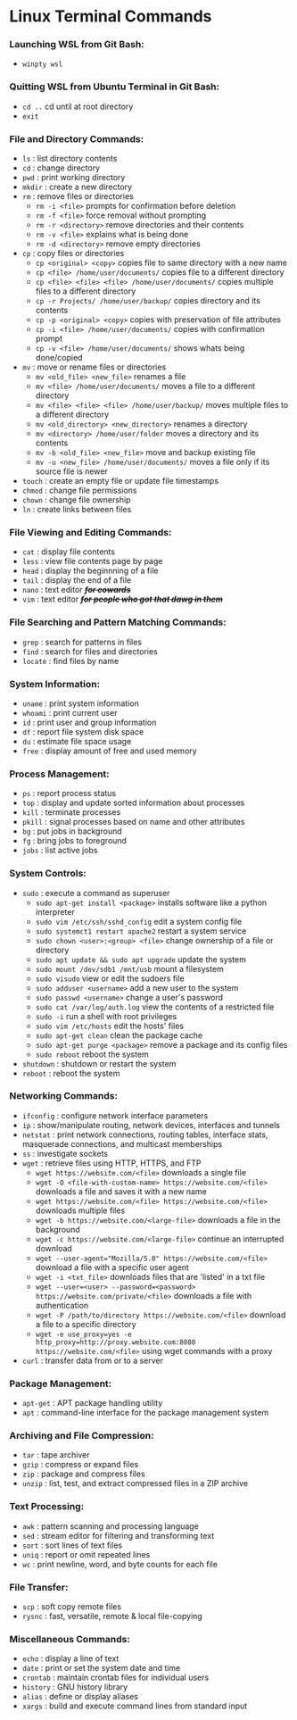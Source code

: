 # Linux Terminal Commands

### Launching WSL from Git Bash:
- `winpty wsl`

### Quitting WSL from Ubuntu Terminal in Git Bash:
- `cd ..` cd until at root directory
- `exit`

### File and Directory Commands:
- `ls` : list directory contents
- `cd` : change directory
- `pwd` : print working directory
- `mkdir` : create a new directory
- `rm` : remove files or directories
	- `rm -i <file>` prompts for confirmation before deletion
	- `rm -f <file>` force removal without prompting
	- `rm -r <directory>` remove directories and their contents
	- `rm -v <file>` explains what is being done
	- `rm -d <directory>` remove empty directories
- `cp` : copy files or directories
	- `cp <original> <copy>` copies file to same directory with a new name
	- `cp <file> /home/user/documents/` copies file to a different directory
	- `cp <file> <file> <file> /home/user/documents/` copies multiple files to a different directory
	- `cp -r Projects/ /home/user/backup/` copies directory and its contents
	- `cp -p <original> <copy>` copies with preservation of file attributes
	- `cp -i <file> /home/user/documents/` copies with confirmation prompt
	- `cp -v <file> /home/user/documents/` shows whats being done/copied
- `mv` : move or rename files or directories
	- `mv <old_file> <new_file>` renames a file
	- `mv <file> /home/user/documents/` moves a file to a different directory
	- `mv <file> <file> <file> /home/user/backup/` moves multiple files to a different directory
	- `mv <old_directory> <new_directory>` renames a directory
	- `mv <directory> /home/user/folder` moves a directory and its contents
	- `mv -b <old_file> <new_file>` move and backup existing file
	- `mv -u <new_file> /home/user/documents/` moves a file only if its source file is newer
- `touch` : create an empty file or update file timestamps
- `chmod` : change file permissions
- `chown` : change file ownership
- `ln` : create links between files

### File Viewing and Editing Commands:
- `cat` : display file contents
- `less` : view file contents page by page
- `head` : display the beginnning of a file
- `tail` : display the end of a file
- `nano` : text editor ***~~for cowards~~***
- `vim` : text editor ***~~for people who got that dawg in them~~***

### File Searching and Pattern Matching Commands:
- `grep` : search for patterns in files
- `find` : search for files and directories
- `locate` : find files by name

### System Information:
- `uname` : print system information
- `whoami` : print current user
- `id` : print user and group information
- `df` : report file system disk space
- `du` : estimate file space usage
- `free` : display amount of free and used memory

### Process Management:
- `ps` : report process status
- `top` : display and update sorted information about processes
- `kill` : terminate processes
- `pkill` : signal processes based on name and other attributes
- `bg` : put jobs in background
- `fg` : bring jobs to foreground
- `jobs` : list active jobs

### System Controls:
- `sudo` : execute a command as superuser
	- `sudo apt-get install <package>` installs software like a python interpreter
	- `sudo vim /etc/ssh/sshd_config` edit a system config file
	- `sudo systemct1 restart apache2` restart a system service
	- `sudo chown <user>:<group> <file>` change ownership of a file or directory
	- `sudo apt update && sudo apt upgrade` update the system
	- `sudo mount /dev/sdb1 /mnt/usb` mount a filesystem
	- `sudo visudo` view or edit the sudoers file
	- `sudo adduser <username>` add a new user to the system
	- `sudo passwd <username>` change a user's password
	- `sudo cat /var/log/auth.log` view the contents of a restricted file
	- `sudo -i` run a shell with root privileges
	- `sudo vim /etc/hosts` edit the hosts' files
	- `sudo apt-get clean` clean the package cache
	- `sudo apt-get purge <package>` remove a package and its config files
	- `sudo reboot` reboot the system
- `shutdown` : shutdown or restart the system
- `reboot` : reboot the system

### Networking Commands:
- `ifconfig` : configure network interface parameters
- `ip` : show/manipulate routing, network devices, interfaces and tunnels
- `netstat` : print network connections, routing tables, interface stats, masquerade connections, and multicast memberships
- `ss` : investigate sockets
- `wget` : retrieve files using HTTP, HTTPS, and FTP
	- `wget https://website.com/<file>` downloads a single file
	- `wget -O <file-with-custom-name> https://website.com/<file>` downloads a file and saves it with a new name
	- `wget https://website.com/<file> https://website.com/<file>` downloads multiple files
	- `wget -b https://website.com/<large-file>` downloads a file in the background
	- `wget -c https://website.com/<large-file>` continue an interrupted download
	- `wget --user-agent="Mozilla/5.0" https://website.com/<file>` download a file with a specific user agent
	- `wget -i <txt_file>` downloads files that are 'listed' in a txt file
	- `wget --user=<user> --password=<password> https://website.com/private/<file>` downloads a file with authentication
	- `wget -P /path/to/directory https://website.com/<file>` download a file to a specific directory
	- `wget -e use_proxy=yes -e http_proxy=http://proxy.website.com:8080 https://website.com/<file>` using wget commands with a proxy
- `curl` : transfer data from or to a server

### Package Management:
- `apt-get` : APT package handling utility
- `apt` : command-line interface for the package management system

### Archiving and File Compression:
- `tar` : tape archiver
- `gzip` : compress or expand files
- `zip` : package and compress files
- `unzip` : list, test, and extract compressed files in a ZIP archive

### Text Processing:
- `awk` : pattern scanning and processing language
- `sed` : stream editor for filtering and transforming text
- `sort` : sort lines of text files
- `uniq` : report or omit repeated lines
- `wc` : print newline, word, and byte counts for each file

### File Transfer:
- `scp` : soft copy remote files
- `rysnc` : fast, versatile, remote & local file-copying

### Miscellaneous Commands:
- `echo` : display a line of text
- `date` : print or set the system date and time
- `crontab` : maintain crontab files for individual users
- `history` : GNU history library
- `alias` : define or display aliases
- `xargs` : build and execute command lines from standard input
